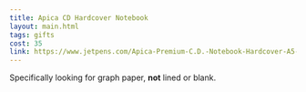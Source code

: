```yaml
---
title: Apica CD Hardcover Notebook
layout: main.html
tags: gifts
cost: 35
link: https://www.jetpens.com/Apica-Premium-C.D.-Notebook-Hardcover-A5-Graph-Wine-Red/pd/14199
---
```


Specifically looking for graph paper, **not** lined or blank.

